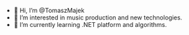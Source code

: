 - 👋 Hi, I’m @TomaszMajek
- 👀 I’m interested in music production and new technologies.
- 🌱 I’m currently learning .NET platform and algorithms.

<!---
TomaszMajek/TomaszMajek is a ✨ special ✨ repository because its `README.md` (this file) appears on your GitHub profile.
You can click the Preview link to take a look at your changes.
--->
